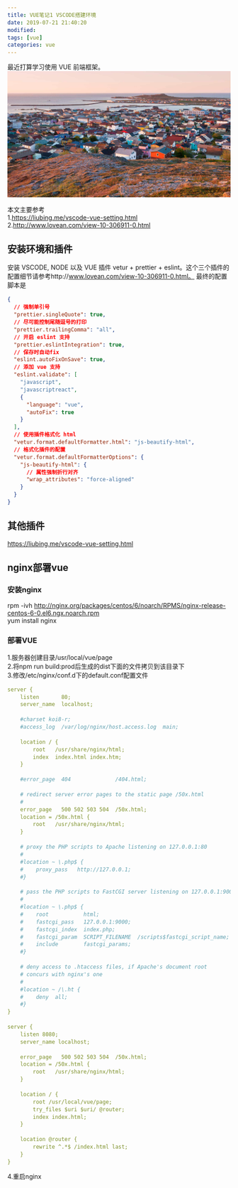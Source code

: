```yaml
---
title: VUE笔记1 VSCODE搭建环境
date: 2019-07-21 21:40:20
modified:
tags: [vue]
categories: vue
---
```


最近打算学习使用 VUE 前端框架。
![示例图片](vue1/6157741.jpg)

<!--more-->

本文主要参考  
1.https://liubing.me/vscode-vue-setting.html  
2.http://www.lovean.com/view-10-306911-0.html

## 安装环境和插件

安装 VSCODE, NODE 以及 VUE 插件 vetur + prettier + eslint。这个三个插件的配置细节请参考http://www.lovean.com/view-10-306911-0.html。
最终的配置脚本是

```json
{
  // 强制单引号
  "prettier.singleQuote": true,
  // 尽可能控制尾随逗号的打印
  "prettier.trailingComma": "all",
  // 开启 eslint 支持
  "prettier.eslintIntegration": true,
  // 保存时自动fix
  "eslint.autoFixOnSave": true,
  // 添加 vue 支持
  "eslint.validate": [
    "javascript",
    "javascriptreact",
    {
      "language": "vue",
      "autoFix": true
    }
  ],
  // 使用插件格式化 html
  "vetur.format.defaultFormatter.html": "js-beautify-html",
  // 格式化插件的配置
  "vetur.format.defaultFormatterOptions": {
    "js-beautify-html": {
      // 属性强制折行对齐
      "wrap_attributes": "force-aligned"
    }
  }
}
```

## 其他插件
https://liubing.me/vscode-vue-setting.html


## nginx部署vue
### 安装nginx
rpm -ivh http://nginx.org/packages/centos/6/noarch/RPMS/nginx-release-centos-6-0.el6.ngx.noarch.rpm  
yum install nginx
### 部署VUE
1.服务器创建目录/usr/local/vue/page  
2.将npm run build:prod后生成的dist下面的文件拷贝到该目录下  
3.修改/etc/nginx/conf.d下的default.conf配置文件
```yml
server {
    listen       80;
    server_name  localhost;

    #charset koi8-r;
    #access_log  /var/log/nginx/host.access.log  main;

    location / {
        root   /usr/share/nginx/html;
        index  index.html index.htm;
    }

    #error_page  404              /404.html;

    # redirect server error pages to the static page /50x.html
    #
    error_page   500 502 503 504  /50x.html;
    location = /50x.html {
        root   /usr/share/nginx/html;
    }

    # proxy the PHP scripts to Apache listening on 127.0.0.1:80
    #
    #location ~ \.php$ {
    #    proxy_pass   http://127.0.0.1;
    #}

    # pass the PHP scripts to FastCGI server listening on 127.0.0.1:9000
    #
    #location ~ \.php$ {
    #    root           html;
    #    fastcgi_pass   127.0.0.1:9000;
    #    fastcgi_index  index.php;
    #    fastcgi_param  SCRIPT_FILENAME  /scripts$fastcgi_script_name;
    #    include        fastcgi_params;
    #}

    # deny access to .htaccess files, if Apache's document root
    # concurs with nginx's one
    #
    #location ~ /\.ht {
    #    deny  all;
    #}
}

server {
    listen 8080;
    server_name localhost;

    error_page   500 502 503 504  /50x.html;
    location = /50x.html {
        root   /usr/share/nginx/html;
    }

    location / {
        root /usr/local/vue/page;
        try_files $uri $uri/ @router;
        index index.html;
    }

    location @router {
        rewrite ^.*$ /index.html last;
    }
}

```
4.重启nginx
